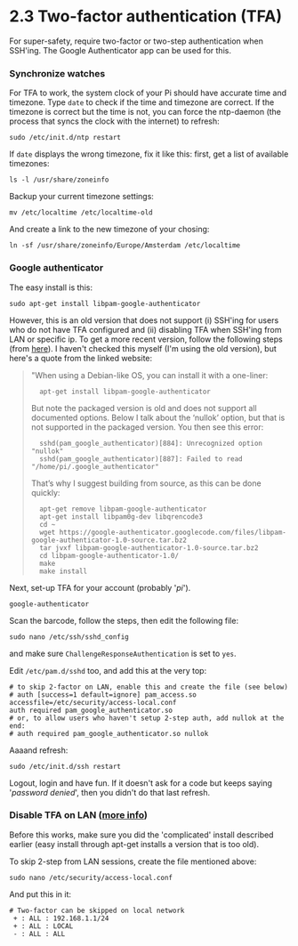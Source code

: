 2.3 Two-factor authentication (TFA)
===

For super-safety, require two-factor or two-step authentication when SSH'ing. The Google Authenticator app can be used for this.


### Synchronize watches

For TFA to work, the system clock of your Pi should have accurate time and timezone. Type `date` to check if the time and timezone are correct. If the timezone is correct but the time is not, you can force the ntp-daemon (the process that syncs the clock with the internet) to refresh:

	sudo /etc/init.d/ntp restart
    
If `date` displays the wrong timezone, fix it like this: first, get a list of available timezones:

	ls -l /usr/share/zoneinfo

Backup your current timezone settings:

	mv /etc/localtime /etc/localtime-old

And create a link to the new timezone of your chosing:

	ln -sf /usr/share/zoneinfo/Europe/Amsterdam /etc/localtime
    

### Google authenticator

The easy install is this:

	sudo apt-get install libpam-google-authenticator

However, this is an old version that does not support (i) SSH'ing for users who do not have TFA configured and (ii) disabling TFA when SSH'ing from LAN or specific ip. To get a more recent version, follow the following steps (from [here][twofactor2]). I haven't checked this myself (I'm using the old version), but here's a quote from the linked website:

>   "When using a Debian-like OS, you can install it with a one-liner:
>
>       apt-get install libpam-google-authenticator
>
>   But note the packaged version is old and does not support all documented options. Below I talk about the ‘nullok’ option, but that is not supported in the packaged version. You then see this error:
>
>       sshd(pam_google_authenticator)[884]: Unrecognized option "nullok"
>       sshd(pam_google_authenticator)[887]: Failed to read "/home/pi/.google_authenticator"
>
>   That’s why I suggest building from source, as this can be done quickly:
>
>       apt-get remove libpam-google-authenticator
>       apt-get install libpam0g-dev libqrencode3
>       cd ~
>       wget https://google-authenticator.googlecode.com/files/libpam-google-authenticator-1.0-source.tar.bz2
>       tar jvxf libpam-google-authenticator-1.0-source.tar.bz2
>       cd libpam-google-authenticator-1.0/
>       make
>       make install
>

Next, set-up TFA for your account (probably '*pi*').

	google-authenticator

Scan the barcode, follow the steps, then edit the following file:

	sudo nano /etc/ssh/sshd_config

and make sure `ChallengeResponseAuthentication` is set to `yes`.

Edit `/etc/pam.d/sshd` too, and add this at the very top:

	# to skip 2-factor on LAN, enable this and create the file (see below)
	# auth [success=1 default=ignore] pam_access.so accessfile=/etc/security/access-local.conf
	auth required pam_google_authenticator.so
	# or, to allow users who haven't setup 2-step auth, add nullok at the end:
	# auth required pam_google_authenticator.so nullok

Aaaand refresh:

	sudo /etc/init.d/ssh restart

Logout, login and have fun. If it doesn't ask for a code but keeps saying '*password denied*', then you didn't do that last refresh. 


### Disable TFA on LAN ([more info][twofactor1])

Before this works, make sure you did the 'complicated' install described earlier (easy install through apt-get installs a version that is too old).

To skip 2-step from LAN sessions, create the file mentioned above:

	sudo nano /etc/security/access-local.conf

And put this in it:

	# Two-factor can be skipped on local network
	 + : ALL : 192.168.1.1/24
	 + : ALL : LOCAL
	 - : ALL : ALL


[twofactor1]: http://blog.remibergsma.com/2013/06/08/playing-with-two-facor-authentication-in-linux-using-google-authenticator/
[twofactor2]: http://blog.remibergsma.com/tag/google-authenticator/
